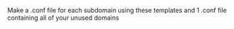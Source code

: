 Make a .conf file for each subdomain using these templates and 1 .conf file containing all of your unused domains 
